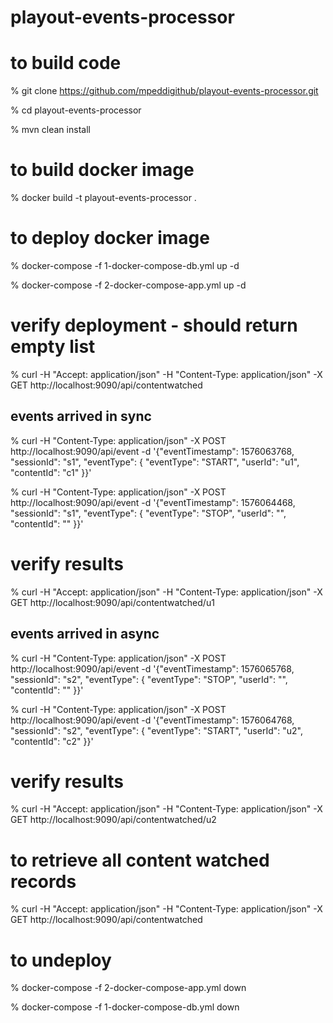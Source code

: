 # playout-events-processor

# to build code
% git clone https://github.com/mpeddigithub/playout-events-processor.git

% cd playout-events-processor

% mvn clean install

# to build docker image
% docker build -t playout-events-processor .

# to deploy docker image
% docker-compose -f 1-docker-compose-db.yml up -d

% docker-compose -f 2-docker-compose-app.yml up -d

# verify deployment - should return empty list
% curl -H "Accept: application/json" -H "Content-Type: application/json" -X GET http://localhost:9090/api/contentwatched

## events arrived in sync
% curl -H "Content-Type: application/json" -X POST http://localhost:9090/api/event -d '{"eventTimestamp": 1576063768, "sessionId": "s1", "eventType": { "eventType": "START", "userId": "u1", "contentId": "c1" }}'

% curl -H "Content-Type: application/json" -X POST http://localhost:9090/api/event -d '{"eventTimestamp": 1576064468, "sessionId": "s1", "eventType": { "eventType": "STOP", "userId": "", "contentId": "" }}'

# verify results
% curl -H "Accept: application/json" -H "Content-Type: application/json" -X GET http://localhost:9090/api/contentwatched/u1

## events arrived in async
% curl -H "Content-Type: application/json" -X POST http://localhost:9090/api/event -d '{"eventTimestamp": 1576065768, "sessionId": "s2", "eventType": { "eventType": "STOP", "userId": "", "contentId": "" }}'

% curl -H "Content-Type: application/json" -X POST http://localhost:9090/api/event -d '{"eventTimestamp": 1576064768, "sessionId": "s2", "eventType": { "eventType": "START", "userId": "u2", "contentId": "c2" }}'

# verify results
% curl -H "Accept: application/json" -H "Content-Type: application/json" -X GET http://localhost:9090/api/contentwatched/u2

# to retrieve all content watched records
% curl -H "Accept: application/json" -H "Content-Type: application/json" -X GET http://localhost:9090/api/contentwatched

# to undeploy
% docker-compose -f 2-docker-compose-app.yml down

% docker-compose -f 1-docker-compose-db.yml down